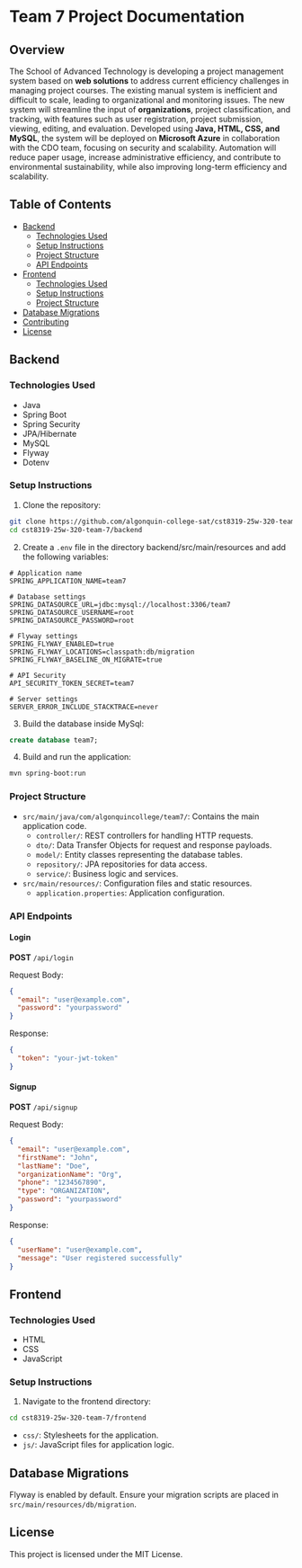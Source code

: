 # Team 7 Project Documentation

## Overview

The School of Advanced Technology is developing a project management system based on **web solutions** to address current efficiency challenges in managing project courses. The existing manual system is inefficient and difficult to scale, leading to organizational and monitoring issues. The new system will streamline the input of **organizations**, project classification, and tracking, with features such as user registration, project submission, viewing, editing, and evaluation. Developed using **Java, HTML, CSS, and MySQL**, the system will be deployed on **Microsoft Azure** in collaboration with the CDO team, focusing on security and scalability. Automation will reduce paper usage, increase administrative efficiency, and contribute to environmental sustainability, while also improving long-term efficiency and scalability.
## Table of Contents

- [Backend](#backend)
    - [Technologies Used](#technologies-used)
    - [Setup Instructions](#setup-instructions)
    - [Project Structure](#project-structure)
    - [API Endpoints](#api-endpoints)
- [Frontend](#frontend)
    - [Technologies Used](#technologies-used-1)
    - [Setup Instructions](#setup-instructions-1)
    - [Project Structure](#project-structure-1)
- [Database Migrations](#database-migrations)
- [Contributing](#contributing)
- [License](#license)

## Backend

### Technologies Used

- Java
- Spring Boot
- Spring Security
- JPA/Hibernate
- MySQL
- Flyway
- Dotenv

### Setup Instructions

1. Clone the repository:

```bash
git clone https://github.com/algonquin-college-sat/cst8319-25w-320-team-7.git
cd cst8319-25w-320-team-7/backend
```

2. Create a `.env` file in the directory backend/src/main/resources and add the following variables:

```env
# Application name
SPRING_APPLICATION_NAME=team7

# Database settings
SPRING_DATASOURCE_URL=jdbc:mysql://localhost:3306/team7
SPRING_DATASOURCE_USERNAME=root
SPRING_DATASOURCE_PASSWORD=root

# Flyway settings
SPRING_FLYWAY_ENABLED=true
SPRING_FLYWAY_LOCATIONS=classpath:db/migration
SPRING_FLYWAY_BASELINE_ON_MIGRATE=true

# API Security
API_SECURITY_TOKEN_SECRET=team7

# Server settings
SERVER_ERROR_INCLUDE_STACKTRACE=never
```

3. Build the database inside MySql:

```sql
create database team7;
```

4. Build and run the application:

```bash
mvn spring-boot:run
```

### Project Structure

- `src/main/java/com/algonquincollege/team7/`: Contains the main application code.
    - `controller/`: REST controllers for handling HTTP requests.
    - `dto/`: Data Transfer Objects for request and response payloads.
    - `model/`: Entity classes representing the database tables.
    - `repository/`: JPA repositories for data access.
    - `service/`: Business logic and services.
- `src/main/resources/`: Configuration files and static resources.
    - `application.properties`: Application configuration.

### API Endpoints

#### Login

**POST** `/api/login`

Request Body:

```json
{
  "email": "user@example.com",
  "password": "yourpassword"
}
```

Response:

```json
{
  "token": "your-jwt-token"
}
```

#### Signup

**POST** `/api/signup`

Request Body:

```json
{
  "email": "user@example.com",
  "firstName": "John",
  "lastName": "Doe",
  "organizationName": "Org",
  "phone": "1234567890",
  "type": "ORGANIZATION",
  "password": "yourpassword"
}
```

Response:

```json
{
  "userName": "user@example.com",
  "message": "User registered successfully"
}
```


## Frontend

### Technologies Used

- HTML
- CSS
- JavaScript

### Setup Instructions

1. Navigate to the frontend directory:

```bash
cd cst8319-25w-320-team-7/frontend
```

- `css/`: Stylesheets for the application.
- `js/`: JavaScript files for application logic.

## Database Migrations

Flyway is enabled by default. Ensure your migration scripts are placed in `src/main/resources/db/migration`.

## License

This project is licensed under the MIT License.

